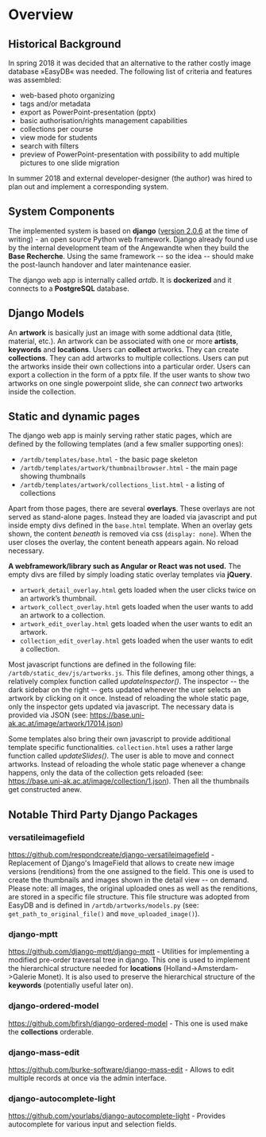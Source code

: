 # Overview

## Historical Background
In spring 2018 it was decided that an alternative to the rather costly image database »EasyDB« was needed.
The following list of criteria and features was assembled:
* web-based photo organizing
* tags and/or metadata
* export as PowerPoint-presentation (pptx)
* basic authorisation/rights management capabilities
* collections per course
* view mode for students
* search with filters
* preview of PowerPoint-presentation with possibility to add multiple pictures to one slide migration

In summer 2018 and external developer-designer (the author) was hired to plan out and implement a corresponding system.

## System Components
The implemented system is based on **django** ([version 2.0.6](https://docs.djangoproject.com/en/2.0/) at the time of writing) - an open source Python web framework. Django already found use by the internal development team of the Angewandte when they build the **Base Recherche**. Using the same framework -- so the idea -- should make the post-launch handover and later maintenance easier.

The django web app is internally called *artdb*. It is **dockerized** and it connects to a **PostgreSQL** database.

## Django Models
An **artwork** is basically just an image with some addtional data (title, material, etc.). An artwork can be associated with one or more **artists**, **keywords** and **locations**.
Users can **collect** artworks. They can create **collections**. They can add artworks to multiple collections. Users can put the artworks inside their own collections into a particular order.
Users can export a collection in the form of a pptx file. If the user wants to show two artworks on one single powerpoint slide, she can *connect* two artworks inside the collection.

## Static and dynamic pages
The django web app is mainly serving rather static pages, which are defined by the following templates (and a few smaller supporting ones):
* `/artdb/templates/base.html` - the basic page skeleton
* `/artdb/templates/artwork/thumbnailbrowser.html` - the main page showing thumbnails
* `/artdb/templates/artwork/collections_list.html` - a listing of collections

Apart from those pages, there are several **overlays**. These overlays are not served as stand-alone pages. Instead they are loaded via javascript and put inside empty divs defined in the `base.html` template. When an overlay gets shown, the content *beneath* is removed via css (`display: none`). When the user closes the overlay, the content beneath appears again. No reload necessary.

**A webframework/library such as Angular or React was not used.** The empty divs are filled by simply loading static overlay templates via **jQuery**.
* `artwork_detail_overlay.html` gets loaded when the user clicks twice on an artwork’s thumbnail.
* `artwork_collect_overlay.html` gets loaded when the user wants to add an artwork to a collection.
* `artwork_edit_overlay.html` gets loaded when the user wants to edit an artwork.
* `collection_edit_overlay.html` gets loaded when the user wants to edit a collection.

Most javascript functions are defined in the following file: `/artdb/static_dev/js/artworks.js`. This file defines, among other things, a relatively complex function called *updateInspector()*. The inspector -- the dark sidebar on the right -- gets updated whenever the user selects an artwork by clicking on it once. Instead of reloading the whole static page, only the inspector gets updated via javascript. The necessary data is provided via JSON (see: <https://base.uni-ak.ac.at/image/artwork/17014.json>)

Some templates also bring their own javascript to provide additional template specific functionalities. `collection.html` uses a rather large function called *updateSlides()*. The user is able to move and connect artworks. Instead of reloading the whole static page whenever a change happens, only the data of the collection gets reloaded (see: <https://base.uni-ak.ac.at/image/collection/1.json>). Then all the thumbnails get constructed anew.

## Notable Third Party Django Packages
### versatileimagefield
<https://github.com/respondcreate/django-versatileimagefield> - Replacement of Django's ImageField that allows to create new image versions (renditions) from the one assigned to the field.
This one is used to create the thumbnails and images shown in the detail view -- on demand. Please note: all images, the original uploaded ones as well as the renditions, are stored in a specific file structure.
This file structure was adopted from EasyDB and is defined in `/artdb/artworks/models.py` (see: `get_path_to_original_file()` and `move_uploaded_image()`).

### django-mptt
<https://github.com/django-mptt/django-mptt> - Utilities for implementing a modified pre-order traversal tree in django. This one is used to implement the hierarchical structure needed for **locations** (Holland->Amsterdam->Galerie Monet). It is also used to preserve the hierarchical structure of the **keywords** (potentially useful later on).

### django-ordered-model
<https://github.com/bfirsh/django-ordered-model> - This one is used make the **collections** orderable.

### django-mass-edit
<https://github.com/burke-software/django-mass-edit> - Allows to edit multiple records at once via the admin interface.

### django-autocomplete-light
<https://github.com/yourlabs/django-autocomplete-light> - Provides autocomplete for various input and selection fields.